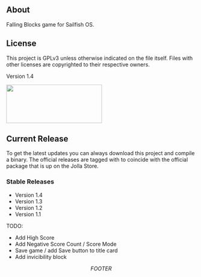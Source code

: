 <h2>About</h2>
Falling Blocks game for Sailfish OS.

<h2>License</h2>

This project is GPLv3 unless otherwise indicated on the file itself. Files with other licenses are copyrighted to their respective owners.
<p>
Version 1.4
<p>
<img src="http://www.gnu.org/graphics/gplv3-127x51.png" width="254" height="102" />

<h2>Current Release</h2>
To get the latest updates you can always download this project and compile a binary. The official releases are tagged with to coincide with the official package that is up on the Jolla Store.

<h3>Stable Releases</h3>
<ul>
  <li>Version 1.4</li>
  <li>Version 1.3</li>
  <li>Version 1.2</li>
  <li>Version 1.1</li>
</ul>

TODO:
<ul>
<li> Add High Score
<li> Add Negative Score Count / Score Mode
<li> Save game / add Save button to title card
<li> Add invicibility block
</ul>

$$FOOTER$$
